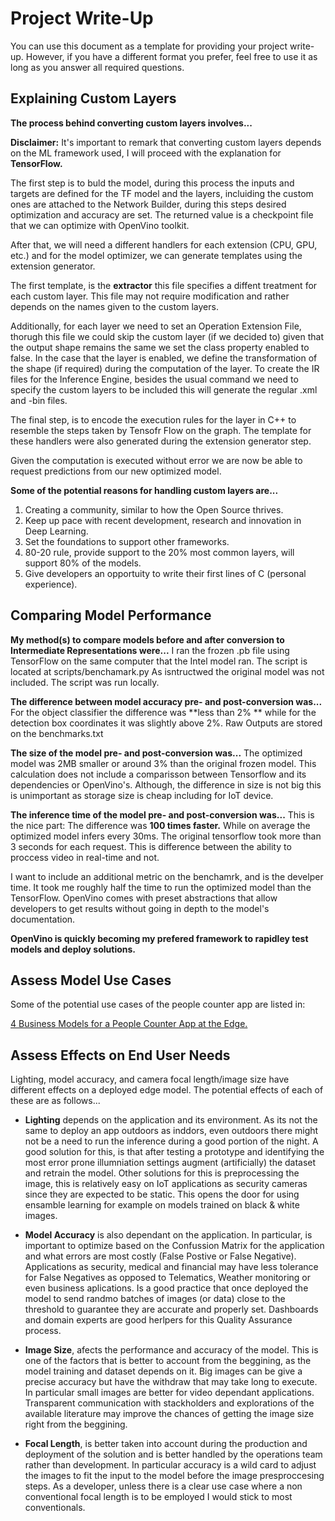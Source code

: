 # Project Write-Up

You can use this document as a template for providing your project write-up. However, if you
have a different format you prefer, feel free to use it as long as you answer all required
questions.

## Explaining Custom Layers

**The process behind converting custom layers involves...**

**Disclaimer:** It's important to remark that converting custom layers depends on the ML framework used, I will proceed with the explanation for **TensorFlow.**

The first step is to buld the model, during this process the inputs and targets are defined for the TF model and the layers, incluiding the custom ones are attached to the Network Builder,
during this steps desired optimization and accuracy are set. The returned value is a checkpoint file that we can optimize with OpenVino toolkit.

After that, we will need a different handlers for each extension (CPU, GPU, etc.) and for the model optimizer, we can generate templates using the extension generator.

The first template, is the **extractor** this file specifies a diffent treatment for each custom layer.
This file may not require modification and rather depends on the names given to the custom layers.

Additionally, for each layer we need to set an Operation Extension File, thorugh this file we could skip the custom layer (if we decided to) 
given that the output shape remains the same we set the class property enabled to false. 
In the case that the layer is enabled, we define the transformation of the shape (if required) during the computation of the layer.
To create the IR files for the Inference Engine, besides the usual command we need to specify the custom layers to be included this will generate the regular .xml and -bin files.

The final step, is to encode the execution rules for the layer in C++ to resemble the steps taken by Tensofr Flow on the graph. 
The template for these handlers were also generated during the extension generator step. 

Given the computation is executed without error we are now be able to request predictions from our new optimized model.


**Some of the potential reasons for handling custom layers are...**

1. Creating a community, similar to how the Open Source thrives.
2. Keep up pace with recent development, research and innovation in Deep Learning. 
3. Set the foundations to support other frameworks.
4. 80-20 rule, provide support to the 20% most common layers, will support 80% of the models.
5. Give developers an opportuity to write their first lines of C (personal experience). 


## Comparing Model Performance

**My method(s) to compare models before and after conversion to Intermediate Representations were...**
I ran the frozen .pb file using TensorFlow on the same computer that the Intel model ran.
The script is located at scripts/benchamark.py 
As isntructwed the original model was not included.
The script was run locally. 

**The difference between model accuracy pre- and post-conversion was...**
For the object classifier the difference was **less than 2% ** while for the detection box coordinates it was slightly above 2%.
Raw Outputs are stored on the benchmarks.txt


**The size of the model pre- and post-conversion was...**
The optimized model was 2MB smaller or around 3% than the original frozen model.
This calculation does not include a comparisson between Tensorflow and its dependencies or OpenVino's.
Although, the difference in size is not big this is unimportant as storage size is cheap including for IoT device.

**The inference time of the model pre- and post-conversion was...**
This is the nice part: The difference was **100 times faster.**  While on average the optimized model infers every 30ms. The original tensorflow took more than 3 seconds for each request. 
This is difference between the ability to proccess video in real-time and not.

I want to include an additional metric on the benchamrk, and is the develper time. 
It took me roughly half the time to run the optimized model than the TensorFlow.
OpenVino comes with preset abstractions that allow developers to get results without going in depth to the model's documentation.

**OpenVino is quickly becoming my prefered framework to rapidley test models and deploy solutions.**


## Assess Model Use Cases

Some of the potential use cases of the people counter app are listed in:

[4 Business Models for a People Counter App at the Edge.](https://medium.com/@santiagomartnez_69416/4-business-models-for-a-people-counter-app-at-the-edge-4c48b9f8e0c0)



## Assess Effects on End User Needs

Lighting, model accuracy, and camera focal length/image size have different effects on a
deployed edge model. The potential effects of each of these are as follows...

- **Lighting** depends on the application and its environment. 
As its not the same to deploy an app outdoors as inddors, even outdoors there might not be a need to run the inference during a good portion of the night.
A good solution for this, is that after testing a prototype and identifying the most error prone illumniation settings augment (artificially) the dataset and retrain the model.
Other solutions for this is preprocessing the image, this is relatively easy on IoT applications as security cameras since they are expected to be static.
This opens the door for using ensamble learning for example on models trained on black & white images.

- **Model Accuracy** is also dependant on the application. 
In particular, is important to optimize based on the Confussion Matrix for the application and what errors are most costly (False Postive or False Negative).
Applications as security, medical and financial may have less tolerance for False Negatives as opposed to Telematics, Weather monitoring or even business aplications.
Is a good practice that once deployed the model to send randmo batches of images (or data) close to the threshold to guarantee they are accurate and properly set.
Dashboards and domain experts are good herlpers for this Quality Assurance process.

- **Image Size**, afects the performance and accuracy of the model. 
This is one of the factors that is better to account from the beggining, as the model training and dataset depends on it.
Big images can be give a precise accuracy but have the withdraw that may take long to execute. In particular small images are better for video dependant applications.
Transparent communication with stackholders and explorations of the available literature may improve the chances of getting the image size right from the beggining.

- **Focal Length**, is better taken into account during the production and deployment of the solution and is better handled by the operations team rather than development.
In particular accuracy is a wild card to adjust the images to fit the input to the model before the image presproccesing steps.
As a developer, unless there is a clear use case where a non conventional focal length is to be employed I would stick to most conventionals.

